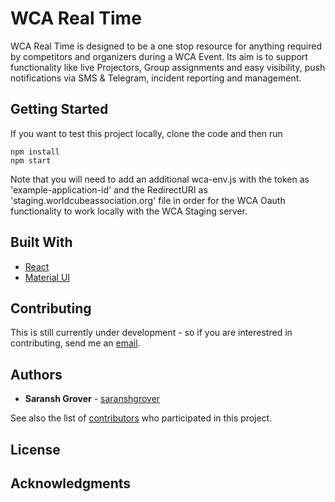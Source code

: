 # WCA Real Time

WCA Real Time is designed to be a one stop resource for anything required by competitors and organizers during a WCA Event. Its aim is to support functionality like live Projectors, Group assignments and easy visibility, push notifications via SMS & Telegram, incident reporting and management.

## Getting Started

If you want to test this project locally, clone the code and then run 
```
npm install
npm start
```

Note that you will need to add an additional wca-env.js with the token as 'example-application-id' and the RedirectURI as 'staging.worldcubeassociation.org' file in order for the WCA Oauth functionality to work locally with the WCA Staging server.

## Built With

* [React](https://www.reactjs.org) 
* [Material UI](https://www.material-ui.com) 

## Contributing

This is still currently under development - so if you are interestred in contributing, send me an [email](mailto:saransh.grover@stonybrook.edu).

## Authors

* **Saransh Grover** - [saranshgrover](https://saranshgrover.com)

See also the list of [contributors](https://github.com/WCARealTime/graphs/contributors) who participated in this project.

## License


## Acknowledgments

